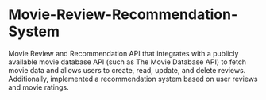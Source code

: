 # Movie-Review-Recommendation-System
Movie Review and Recommendation API that integrates with a publicly available movie database API (such as The Movie Database API) to fetch movie data and allows users to create, read, update, and delete reviews. Additionally, implemented a recommendation system based on user reviews and movie ratings.
